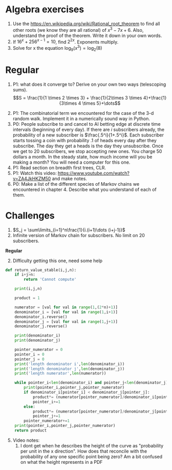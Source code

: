 # Algebra exercises
1. Use the https://en.wikipedia.org/wiki/Rational_root_theorem to find all other roots (we know they are all rational) of $x^3 - 7x + 6$. Also, understand the proof of the theorem. Write it down in your own words.
2. If $16^x + 256^{x - 1} = 10$, find $2^{2x}$. Exponents multiply.
3. Solve for x the equation $\log_9 (x^3) = \log_2(8)$

# Regular
1. P1: what does it converge to? Derive on your own two ways (telescoping sums).
$$S = \frac{1}{1 \times 2 \times 3} + \frac{1}{2\times 3 \times 4}+\frac{1}{3\times 4 \times 5}+\dots$$
2) P1: The combinatorial term we encountered for the case of the 3-d random walk. Implement it in a numerically sound way in Python.
3) P0: People subscribe to and cancel to AI betting edge at discrete time intervals (beginning of every day). If there are $i$ subscribers already, the probability of a new subscriber is $\frac{.5^i}{1+.5^i}$. Each subscriber starts tossing a coin with probability $.1$ of heads every day after they subscribe. The day they get a heads is the day they unsubscribe. Once we get to 20 subscribers, we stop accepting new ones. You charge 50 dollars a month. In the steady state, how much income will you be making a month? You will need a computer for this one.
4) P1: Read section on breadth first trees, CLR.
5) P1: Watch this video: https://www.youtube.com/watch?v=ZA4JkHKZM50 and make notes.
6) P0: Make a list of the different species of Markov chains we encountered in chapter 4. Describe what you understand of each of them.

# Challenges
1) $S_j = \sum\limits_{i=1}^n\frac{1}{i.(i+1)\dots (i+j-1)}$
2) Infinite version of Markov chain for subscribers. No limit on 20 subscribers.






**Regular**

2. Difficulty getting this one, need some help
~~~Python 
def return_value_stable(i,j,n):
	if i+j>n:
		return 'Cannot compute'

	print(i,j,n)

	product = 1

	numerator = [val for val in range(1,(2*n)+1)]
	denominator_i = [val for val in range(1,i+1)]
	denominator_i.reverse()
	denominator_j = [val for val in range(1,j+1)]
	denominator_j.reverse()

	print(denominator_i)
	print(denominator_j)

	pointer_numerator = 0
	pointer_i = 0
	pointer_j = 0
	print('length denominator i',len(denominator_i))
	print('length denominator j',len(denominator_j))
	print('length numerator',len(numerator))

	while pointer_i<len(denominator_i) and pointer_j<len(denominator_j):
		print(pointer_i,pointer_j,pointer_numerator)
		if denominator_i[pointer_i] < denominator_j[pointer_j]:
			product*= (numerator[pointer_numerator]/denominator_i[pointer_i])
			pointer_i+=1
		else:
			product*= (numerator[pointer_numerator]/denominator_j[pointer_j])
			pointer_j+=1
		pointer_numerator+=1
	print(pointer_i,pointer_j,pointer_numerator)
	return product
~~~



5. Video notes: 
	1. I dont get when he describes the height of the curve as "probability per unit in the x direction". How does that reconcile with the probability of any one specific point being zero? Am a bit confused on what the height represents in a PDF


